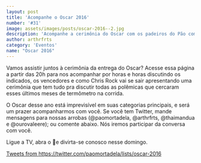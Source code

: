 ```yaml
---
layout: post
title: 'Acompanhe o Oscar 2016'
number: '#31'
image: assets/images/posts/oscar-2016--2.jpg
description: 'Acompanhe a cerimônia do Oscar com os padeiros do Pão com Mortadela.'
author: arthrfrts
category: 'Eventos'
name: "Oscar 2016"
---
```


Vamos assistir juntos à cerimônia da entrega do Oscar? Acesse essa página a partir das 20h para nos acompanhar por horas e horas discutindo os indicados, os vencedores e como Chris Rock vai se sair apresentando uma cerimônia que tem tudo pra discutir todas as polêmicas que cercaram esses últimos meses de termômetro na corrida.

O Oscar desse ano está imprevisível em suas categorias principais, e será um prazer acompanharmos com você. Se você tem Twitter, mande mensagens para nossas arrobas (@paomortadela, @arthrfrts, @thaimandua e @ourovaleere); ou comente abaixo. Nós iremos participar da conversa com você.

Ligue a TV, abra o 🍞e divirta-se conosco nesse domingo.

<a class="twitter-timeline" data-dnt="true" href="https://twitter.com/paomortadela/lists/oscar-2016" data-widget-id="703824234468880384">Tweets from https://twitter.com/paomortadela/lists/oscar-2016</a> <script>!function(d,s,id){var js,fjs=d.getElementsByTagName(s)[0],p=/^http:/.test(d.location)?'http':'https';if(!d.getElementById(id)){js=d.createElement(s);js.id=id;js.src=p+"://platform.twitter.com/widgets.js";fjs.parentNode.insertBefore(js,fjs);}}(document,"script","twitter-wjs");</script>
